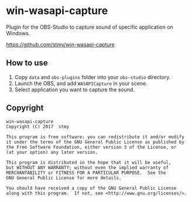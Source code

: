 # win-wasapi-capture

Plugin for the OBS-Studio to capture sound of specific application on Windows.

<https://github.com/stmy/win-wasapi-capture>

## How to use

1. Copy `data` and `obs-plugins` folder into your `obs-studio` directory.
2. Launch the OBS, and add `WASAPICapture` in your scene.
3. Select application you want to capture the sound.

## Copyright

    win-wasapi-capture
    Copyright (C) 2017  stmy

    This program is free software: you can redistribute it and/or modify
    it under the terms of the GNU General Public License as published by
    the Free Software Foundation, either version 3 of the License, or
    (at your option) any later version.

    This program is distributed in the hope that it will be useful,
    but WITHOUT ANY WARRANTY; without even the implied warranty of
    MERCHANTABILITY or FITNESS FOR A PARTICULAR PURPOSE.  See the
    GNU General Public License for more details.

    You should have received a copy of the GNU General Public License
    along with this program.  If not, see <http://www.gnu.org/licenses/>.
